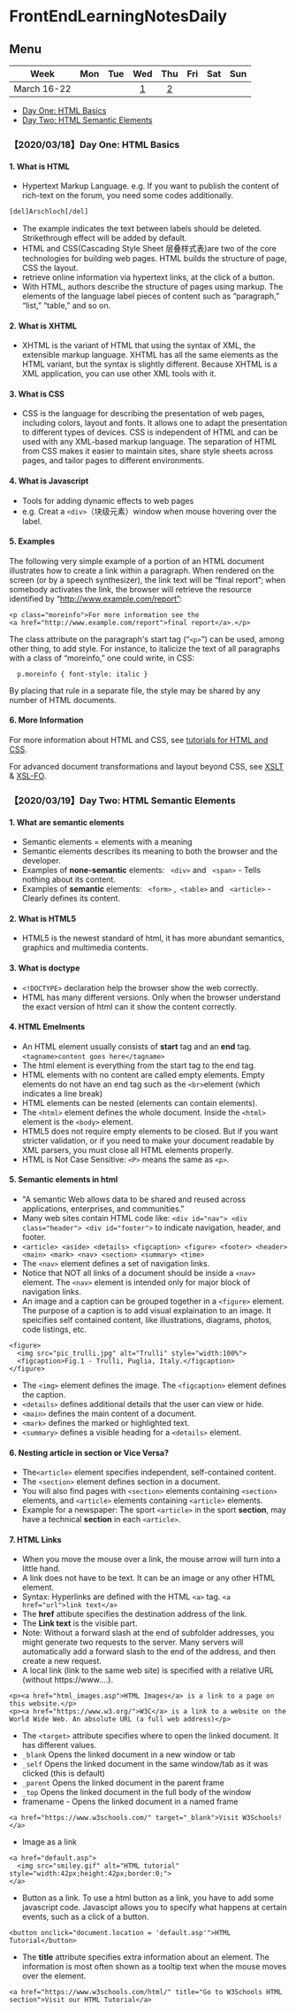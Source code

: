 # FrontEndLearningNotesDaily
## Menu 

Week | Mon | Tue | Wed | Thu | Fri | Sat | Sun  
:-: | :-: | :-: | :-: | :-: | :-: | :-: | :-:
March 16-22  | | | [1](https://github.com/YuuSUN/FrontEndLearningNotesDaily#20200318day-one-html-basics)| [2](https://github.com/YuuSUN/FrontEndLearningNotesDaily#20200319day-two-html-semantic-elements) ||||

- [Day One: HTML Basics](https://github.com/YuuSUN/FrontEndLearningNotesDaily#20200318day-one-html-basics)
- [Day Two: HTML Semantic Elements](https://github.com/YuuSUN/FrontEndLearningNotesDaily#20200319day-two-html-semantic-elements)


### 【2020/03/18】Day One: HTML Basics
#### 1. What is HTML  

- Hypertext Markup Language. e.g. If you want to publish the content of rich-text on the forum, you need some codes additionally. 

```html
[del]Arschloch[/del]
``` 
- The example indicates the text between labels should be deleted. Strikethrough effect will be added by default. 
- HTML and CSS(Cascading Style Sheet 层叠样式表)are two of the core technologies for building web pages. HTML builds the structure of page, CSS the layout. 
- retrieve online information via hypertext links, at the click of a button.
- With HTML, authors describe the structure of pages using markup. The elements of the language label pieces of content such as “paragraph,” “list,” “table,” and so on.

#### 2. What is XHTML
- XHTML is the variant of HTML that using the syntax of XML, the extensible markup language. XHTML has all the same elements as the HTML variant, but the syntax is slightly different. Because XHTML is a XML application, you can use other XML tools with it.

#### 3. What is CSS
- CSS is the language for describing the presentation of web pages, including colors, layout and fonts. It allows one to adapt the presentation to different types of devices. CSS is independent of HTML and can be used with any XML-based markup language. The separation of HTML from CSS makes it easier to maintain sites, share style sheets across pages, and tailor pages to different environments.

#### 4. What is Javascript 
- Tools for adding dynamic effects to web pages
- e.g. Creat a ```<div>```（块级元素）window when mouse hovering over the label.

#### 5. Examples
The following very simple example of a portion of an HTML document illustrates how to create a link within a paragraph. When rendered on the screen (or by a speech synthesizer), the link text will be “final report”; when somebody activates the link, the browser will retrieve the resource identified by “http://www.example.com/report”:
```
<p class="moreinfo">For more information see the
<a href="http://www.example.com/report">final report</a>.</p>
``` 
The class attribute on the paragraph's start tag (“```<p>```”) can be used, among other thing, to add style. For instance, to italicize the text of all paragraphs with a class of “moreinfo,” one could write, in CSS:    

``` 
  p.moreinfo { font-style: italic }
``` 
By placing that rule in a separate file, the style may be shared by any number of HTML documents.

#### 6. More Information
For more information about HTML and CSS, see [tutorials for HTML and CSS](https://www.w3.org/2002/03/tutorials.html#webdesign_htmlcss).  

For advanced document transformations and layout beyond CSS, see [XSLT](https://www.w3.org/standards/xml/transformation) & [XSL-FO](https://www.w3.org/standards/xml/publishing).



 

 
### 【2020/03/19】Day Two: HTML Semantic Elements 
#### 1. What are semantic elements
- Semantic elements = elements with a meaning 
- Semantic elements describes its meaning to both the browser and the developer.
- Examples of **none-semantic** elements: ``` <div>``` and ``` <span>``` - Tells nothing about its content.
- Examples of **semantic** elements: ``` <form>``` ,``` <table>``` and ``` <article>``` - Clearly defines its content.

#### 2. What is HTML5
- HTML5 is the newest standard of html, it has more abundant semantics, graphics and multimedia contents. 

#### 3. What is doctype 
- ```<!DOCTYPE>``` declaration help the browser show the web correctly. 
- HTML has many different versions. Only when the browser understand the exact version of html can it show the content correctly.

#### 4. HTML Emelments 
- An HTML element usually consists of **start** tag and an **end** tag. ```<tagname>content goes here</tagname>```
- The html element is everything from the start tag to the end tag. 
- HTML elements with no content are called empty elements. Empty elements do not have an end tag such as the ```<br>```element (which indicates a line break)
- HTML elements can be nested (elements can contain elements).
- The ```<html>``` element defines the whole document. Inside the ```<html>``` element is the ```<body>``` element. 
- HTML5 does not require empty elements to be closed. But if you want stricter validation, or if you need to make your document readable by XML parsers, you must close all HTML elements properly.
- HTML is Not Case Sensitive: ```<P>``` means the same as ```<p>```. 

#### 5. Semantic elements in html
- "A semantic Web allows data to be shared and reused across applications, enterprises, and communities."
- Many web sites contain HTML code like: ```<div id="nav"> <div class="header"> <div id="footer">``` to indicate navigation, header, and footer.
- ```<article> <aside> <details> <figcaption> <figure> <footer> <header> <main> <mark> <nav> <section> <summary> <time>```
- The ```<nav>``` element defines a set of navigation links.
- Notice that NOT all links of a document should be inside a ```<nav>``` element. The ```<nav>``` element is intended only for major block of navigation links.
- An image and a caption can be grouped together in a ```<figure>``` element. The purpose of a caption is to add visual explaination to an image. It speicifies self contained content, like illustrations, diagrams, photos, code listings, etc.
```
<figure>
  <img src="pic_trulli.jpg" alt="Trulli" style="width:100%">
  <figcaption>Fig.1 - Trulli, Puglia, Italy.</figcaption>
</figure>
```
- The ```<img>``` element defines the image. The ```<figcaption>``` element defines the caption.
- ```<details>``` defines additional details that the user can view or hide.
- ```<main>``` defines the main content of a document. 
- ```<mark>``` defines the marked or highlighted text.
- ```<summary>``` defines a visible heading for a ```<details>``` element.
  
#### 6. Nesting article in section or Vice Versa?
- The```<article>``` element specifies independent, self-contained content.
- The ```<section>``` element defines section in a document.
- You will also find pages with ```<section>``` elements containing ```<section>``` elements, and ```<article>``` elements containing ```<article>``` elements.
- Example for a newspaper: The sport ```<article>``` in the sport **section**, may have a technical **section** in each ```<article>```.
  
#### 7. HTML Links
- When you move the mouse over a link, the mouse arrow will turn into a little hand.
- A link does not have to be text. It can be an image or any other HTML element.
- Syntax: Hyperlinks are defined with the HTML ```<a>``` tag.
```<a href="url">link text</a>```
- The **href** attibute specifies the destination address of the link.
- The **Link text** is the visible part. 
- Note: Without a forward slash at the end of subfolder addresses, you might generate two requests to the server. Many servers will automatically add a forward slash to the end of the address, and then create a new request.
- A local link (link to the same web site) is specified with a relative URL (without https://www....).
```
<p><a href="html_images.asp">HTML Images</a> is a link to a page on this website.</p>
<p><a href="https://www.w3.org/">W3C</a> is a link to a website on the World Wide Web. An absolute URL (a full web address)</p>
```
- The ```<target>``` attribute specifies where to open the linked document. It has different values.
- ```_blank``` Opens the linked document in a new window or tab
- ```_self``` Opens the linked document in the same window/tab as it was clicked (this is default)
- ```_parent``` Opens the linked document in the parent frame
- ```_top``` Opens the linked document in the full body of the window
- framename - Opens the linked document in a named frame
```
<a href="https://www.w3schools.com/" target="_blank">Visit W3Schools!</a>
```
- Image as a link
```
<a href="default.asp">
  <img src="smiley.gif" alt="HTML tutorial" style="width:42px;height:42px;border:0;">
</a>
```
- Button as a link. To use a html button as a link, you have to add some javascript code. Javascipt allows you to specify what happens at certain events, such as a click of a button.
```
<button onclick="document.location = 'default.asp'">HTML Tutorial</button>
```
- The **title** attribute specifies extra information about an element. The information is most often shown as a tooltip text when the mouse moves over the element.
```
<a href="https://www.w3schools.com/html/" title="Go to W3Schools HTML section">Visit our HTML Tutorial</a>
```


